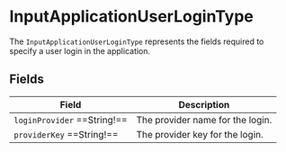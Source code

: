 # InputApplicationUserLoginType

The `InputApplicationUserLoginType` represents the fields required to specify a user login in the application.

## Fields

| Field                         | Description                      |
|-------------------------------|----------------------------------|
| `loginProvider`  ==String!==  | The provider name for the login. |
| `providerKey`  ==String!==    | The provider key for the login.  |

